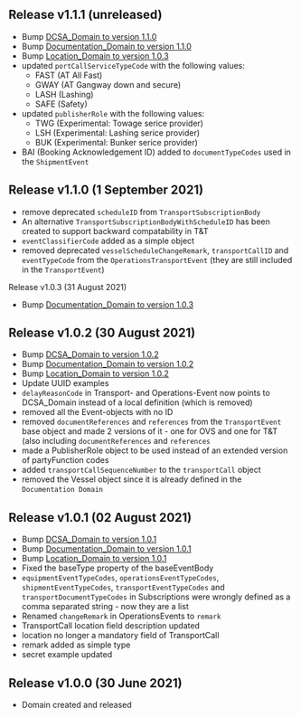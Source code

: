 <a name="release-v111"></a></a>Release v1.1.1 (unreleased)
-------------------------------
- Bump [DCSA_Domain to version 1.1.0](https://github.com/dcsaorg/DCSA-OpenAPI/blob/master/domain/dcsa/dcsa_domain_v1.1.0.yaml)
- Bump [Documentation_Domain to version 1.1.0](https://github.com/dcsaorg/DCSA-OpenAPI/blob/master/domain/documentation/documentation_domain_v1.1.0.yaml)
- Bump [Location_Domain to version 1.0.3](https://github.com/dcsaorg/DCSA-OpenAPI/blob/master/domain/location/dcsa_location_v1.0.3.yaml)
- updated `portCallServiceTypeCode` with the following values:
  - FAST (AT All Fast)
  - GWAY (AT Gangway down and secure)
  - LASH (Lashing)
  - SAFE (Safety)
- updated `publisherRole` with the following values:
  - TWG (Experimental: Towage serice provider)
  - LSH (Experimental: Lashing serice provider)
  - BUK (Experimental: Bunker serice provider)
- BAI (Booking Acknowledgement ID) added to `documentTypeCodes` used in the `ShipmentEvent`

<a name="release-v110"></a>Release v1.1.0 (1 September 2021)
-------------------------------
- remove deprecated `scheduleID` from `TransportSubscriptionBody`
- An alternative `TransportSubscriptionBodyWithScheduleID` has been created to support backward compatability in T&T
- `eventClassifierCode` added as a simple object
- removed deprecated `vesselScheduleChangeRemark`, `transportCallID` and `eventTypeCode` from the `OperationsTransportEvent` (they are still included in the `TransportEvent`)

<a name="release-v103"></a>Release v1.0.3 (31 August 2021)
- Bump [Documentation_Domain to version 1.0.3](https://github.com/dcsaorg/DCSA-OpenAPI/blob/master/domain/documentation/documentation_domain_v1.0.3.yaml)

Release v1.0.2 (30 August 2021)
-------------------------------
- Bump [DCSA_Domain to version 1.0.2](https://github.com/dcsaorg/DCSA-OpenAPI/blob/master/domain/dcsa/dcsa_domain_v1.0.2.yaml)
- Bump [Documentation_Domain to version 1.0.2](https://github.com/dcsaorg/DCSA-OpenAPI/blob/master/domain/documentation/documentation_domain_v1.0.2.yaml)
- Bump [Location_Domain to version 1.0.2](https://github.com/dcsaorg/DCSA-OpenAPI/blob/master/domain/location/dcsa_location_v1.0.2.yaml)
- Update UUID examples
- `delayReasonCode` in Transport- and Operations-Event now points to DCSA_Domain instead of a local definition (which is removed)
- removed all the Event-objects with no ID
- removed `documentReferences` and `references` from the `TransportEvent` base object and made 2 versions of it - one for OVS and one for T&T (also including `documentReferences` and `references`
- made a PublisherRole object to be used instead of an extended version of partyFunction codes
- added `transportCallSequenceNumber` to the `transportCall` object
- removed the Vessel object since it is already defined in the `Documentation Domain`

Release v1.0.1 (02 August 2021)
-------------------------------
- Bump [DCSA_Domain to version 1.0.1](https://github.com/dcsaorg/DCSA-OpenAPI/blob/master/domain/dcsa/dcsa_domain_v1.0.1.yaml)
- Bump [Documentation_Domain to version 1.0.1](https://github.com/dcsaorg/DCSA-OpenAPI/blob/master/domain/documentation/documentation_domain_v1.0.1.yaml)
- Bump [Location_Domain to version 1.0.1](https://github.com/dcsaorg/DCSA-OpenAPI/blob/master/domain/location/dcsa_location_v1.0.1.yaml)
- Fixed the baseType property of the baseEventBody
- `equipmentEventTypeCodes`, `operationsEventTypeCodes`, `shipmentEventTypeCodes`, `transportEventTypeCodes` and `transportDocumentTypeCodes` in Subscriptions were wrongly defined as a comma separated string - now they are a list
- Renamed `changeRemark` in OperationsEvents to `remark`
- TransportCall location field description updated
- location no longer a mandatory field of TransportCall
- remark added as simple type
- secret example updated

Release v1.0.0 (30 June 2021)
-----------------------------
- Domain created and released
